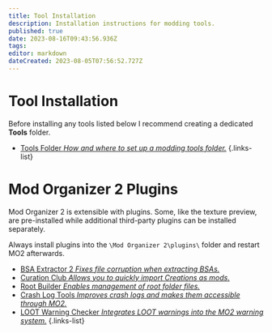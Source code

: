 ```yaml
---
title: Tool Installation
description: Installation instructions for modding tools.
published: true
date: 2023-08-16T09:43:56.936Z
tags: 
editor: markdown
dateCreated: 2023-08-05T07:56:52.727Z
---
```


# Tool Installation

Before installing any tools listed below I recommend creating a dedicated **Tools** folder.

- [Tools Folder *How and where to set up a modding tools folder.*](/en/tools/tools-folder)
{.links-list}

# Mod Organizer 2 Plugins

Mod Organizer 2 is extensible with plugins. Some, like the texture preview, are pre-installed while additional third-party plugins can be installed separately.

Always install plugins into the `\Mod Organizer 2\plugins\` folder and restart MO2 afterwards.

- [BSA Extractor 2 *Fixes file corruption when extracting BSAs.*](/en/tools/bsa-extractor-2)
- [Curation Club *Allows you to quickly import Creations as mods.*](/en/tools/curation-club)
- [Root Builder *Enables management of root folder files.*](/en/tools/root-builder)
- [Crash Log Tools *Improves crash logs and makes them accessible through MO2.*](/en/tools/crash-log-tools)
- [LOOT Warning Checker *Integrates LOOT warnings into the MO2 warning system.*](/en/tools/loot-warning-checker)
{.links-list}